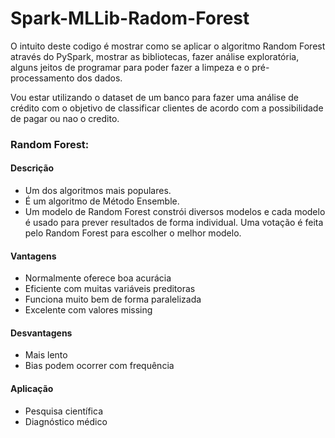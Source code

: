 # Spark-MLLib-Radom-Forest

O intuito deste codigo é mostrar como se aplicar o algoritmo Random Forest através do PySpark, mostrar as bibliotecas, fazer análise exploratória, alguns jeitos de programar para poder fazer a limpeza e o pré-processamento dos dados.

Vou estar utilizando o dataset de um banco para fazer uma análise de crédito com o objetivo de classificar clientes de acordo com a possibilidade de pagar ou nao o credito.

### Random Forest:

#### Descrição

- Um dos algoritmos mais populares.
- É um algoritmo de Método Ensemble.
- Um modelo de Random Forest constrói diversos modelos e cada modelo é usado para prever resultados de forma individual. Uma votação é feita pelo Random Forest para escolher o melhor modelo.

#### Vantagens
- Normalmente oferece boa acurácia
- Eficiente com muitas variáveis preditoras
- Funciona muito bem de forma paralelizada
- Excelente com valores missing

#### Desvantagens
- Mais lento
- Bias podem ocorrer com frequência

#### Aplicação
- Pesquisa científica
- Diagnóstico médico
